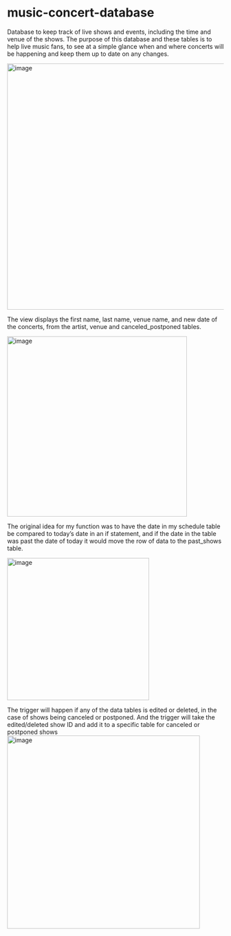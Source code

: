 # music-concert-database
Database to keep track of live shows and events, including the time and venue of the shows. The purpose of this database and these tables is to help live music fans, to see at a simple glance when and where concerts will be happening and keep them up to date on any changes.

<img width="571" alt="image" src="https://github.com/Sophia-l-S/music-concert-database/assets/114260587/f45e2753-5ade-486a-9ff3-cf8b1a20c435">

The view displays the first name, last name, venue name, and new date of the concerts, from the artist, venue and canceled_postponed tables.

<img width="418" alt="image" src="https://github.com/Sophia-l-S/music-concert-database/assets/114260587/23866a43-88a7-4b9c-a16d-196cd1338eb5">

The original idea for my function was to have the date in my schedule table be compared to today’s date in an if statement, and if the date in the table was past the date of today it would move the row of data to the past_shows table.

<img width="330" alt="image" src="https://github.com/Sophia-l-S/music-concert-database/assets/114260587/03350aaf-b68f-4b0e-b1ee-f1d0f1efe3a5">

The trigger will happen if any of the data tables is edited or deleted, in the case of shows being canceled or postponed. And the trigger will take the edited/deleted show ID and add it to a specific table for canceled or postponed shows
<img width="448" alt="image" src="https://github.com/Sophia-l-S/music-concert-database/assets/114260587/cf198a7d-9a00-4079-83cb-206c0035484b">

